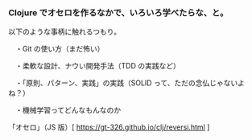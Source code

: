 ### Clojure でオセロを作るなかで、いろいろ学べたらな、と。

以下のような事柄に触れるつもり。

　・Git の使い方（まだ怖い）

　・柔軟な設計、ナウい開発手法（TDD の実践など）

　・「原則、パターン、実践」の実践（SOLID って、ただの念仏じゃないよね？）

　・機械学習ってどんなもんなのか

「オセロ」（JS 版）[ https://gt-326.github.io/clj/reversi.html ]